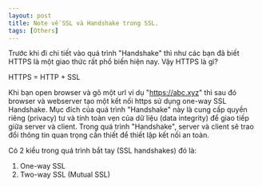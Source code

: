 ```yaml
---
layout: post
title: Note về SSL và Handshake trong SSL.
tags: [Others]
---
```


Trước khi đi chi tiết vào quá trình "Handshake" thì như các bạn đã biết HTTPS là một giao thức rất phổ biến hiện nay. Vậy HTTPS là gì? 

HTTPS = HTTP + SSL 

Khi bạn open browser và gõ một url ví dụ "https://abc.xyz" thì sau đó browser và webserver tạo một kết nối https sử dụng one-way SSL Handshake. 
Mục đích của quá trình "Handshake" này là cung cấp quyền riêng (privacy) tư và tính toàn vẹn của dữ liệu (data integrity) để giao tiếp giữa server và client. Trong quá trình "Handshake", server và client sẽ trao đổi thông tin quan trọng cần thiết để thiết lập kết nối an toàn.

Có 2 kiểu trong quá trình bắt tay (SSL handshakes) đó là:
1. One-way SSL 
2. Two-way SSL (Mutual SSL)

